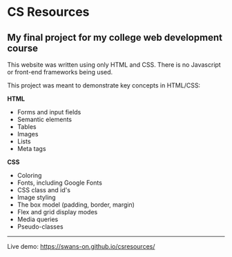 # CS Resources
## My final project for my college web development course

This website was written using only HTML and CSS. There is no Javascript or front-end frameworks being used. 

This project was meant to demonstrate key concepts in HTML/CSS:

**HTML**
- Forms and input fields
- Semantic elements
- Tables
- Images
- Lists
- Meta tags

**CSS**
- Coloring
- Fonts, including Google Fonts
- CSS class and id's
- Image styling
- The box model (padding, border, margin)
- Flex and grid display modes
- Media queries
- Pseudo-classes

---
Live demo: https://swans-on.github.io/csresources/
